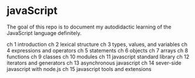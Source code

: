 # javaScript

The goal of this repo is to document my autodidactic learning of the JavaScript language definitely.

ch 1 introduction
ch 2 lexical structure
ch 3 types, values, and variables
ch 4 expressions and operators
ch 5 statements
ch 6 objects
ch 7 arrays
ch 8 functions
ch 9 classes
ch 10 modules
ch 11 javascript standard library
ch 12 iterators and generators
ch 13 asynchronous javascript
ch 14 sever-side javascript with node.js
ch 15 javascript tools and extensions
